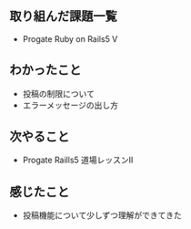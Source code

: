 
## 取り組んだ課題一覧
- Progate Ruby on Rails5 Ⅴ  

## わかったこと
- 投稿の制限について
- エラーメッセージの出し方

## 次やること
- Progate Raills5 道場レッスンⅡ

## 感じたこと
- 投稿機能について少しずつ理解ができてきた
  